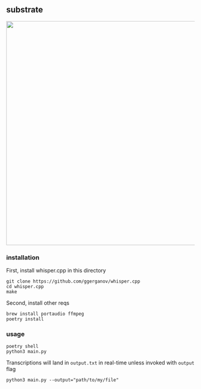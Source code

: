 ## substrate
<img src="https://github.com/aspctu/substrate/assets/48742992/9b4749b2-e676-44bc-b153-d5d6bd366388" width="600"/>

### installation
First, install whisper.cpp in this directory
```
git clone https://github.com/ggerganov/whisper.cpp
cd whisper.cpp
make
```

Second, install other reqs
```
brew install portaudio ffmpeg
poetry install
```

### usage
```
poetry shell
python3 main.py
```

Transcriptions will land in `output.txt` in real-time unless invoked with `output` flag

```
python3 main.py --output="path/to/my/file"
```
